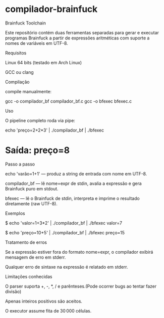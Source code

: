 # compilador-brainfuck

Brainfuck Toolchain

Este repositório contém duas ferramentas separadas para gerar e executar programas Brainfuck a partir de expressões aritméticas com suporte a nomes de variáveis em UTF-8.


Requisitos

Linux 64 bits (testado em Arch Linux)

GCC ou clang

Compilação



compile manualmente:

gcc -o compilador_bf compilador_bf.c
gcc -o bfexec bfexec.c

Uso

O pipeline completo roda via pipe:

echo 'preço=2+2*3' | ./compilador_bf | ./bfexec
# Saída: preço=8

Passo a passo

echo 'varão=1+1' — produz a string de entrada com nome em UTF-8.

compilador_bf — lê nome=expr de stdin, avalia a expressão e gera Brainfuck puro em stdout.

bfexec — lê o Brainfuck de stdin, interpreta e imprime o resultado diretamente (raw UTF-8).

Exemplos

$ echo 'valor=1+3*2' | ./compilador_bf | ./bfexec
valor=7

$ echo 'preço=10+5' | ./compilador_bf | ./bfexec
preço=15

Tratamento de erros

Se a expressão estiver fora do formato nome=expr, o compilador exibirá mensagem de erro em stderr.

Qualquer erro de sintaxe na expressão é relatado em stderr.

Limitações conhecidas

O parser suporta +, -, *, / e parênteses.(Pode ocorrer bugs ao tentar fazer divisão)

Apenas inteiros positivos são aceitos.

O executor assume fita de 30 000 células.


